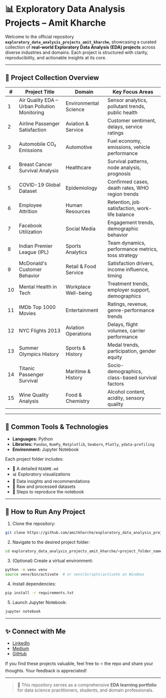 
# 📊 Exploratory Data Analysis Projects – Amit Kharche

Welcome to the official repository **`exploratory_data_analysis_projects_amit_kharche`**, showcasing a curated collection of **real-world Exploratory Data Analysis (EDA) projects** across diverse industries and domains. Each project is structured with clarity, reproducibility, and actionable insights at its core.

---

## 📁 Project Collection Overview

| # | Project Title                                      | Domain                 | Key Focus Areas                                  |
|---|----------------------------------------------------|------------------------|--------------------------------------------------|
| 1 | Air Quality EDA – Urban Pollution Monitoring       | Environmental Science  | Sensor analytics, pollutant trends, public health |
| 2 | Airline Passenger Satisfaction                     | Aviation & Service     | Customer sentiment, delays, service ratings      |
| 3 | Automobile CO₂ Emissions                           | Automotive             | Fuel economy, emissions, vehicle performance     |
| 4 | Breast Cancer Survival Analysis                    | Healthcare             | Survival patterns, node analysis, prognosis      |
| 5 | COVID-19 Global Dataset                            | Epidemiology           | Confirmed cases, death rates, WHO region trends  |
| 6 | Employee Attrition                                 | Human Resources        | Retention, job satisfaction, work-life balance   |
| 7 | Facebook Utilization                               | Social Media           | Engagement trends, demographic behavior          |
| 8 | Indian Premier League (IPL)                        | Sports Analytics       | Team dynamics, performance metrics, toss strategy|
| 9 | McDonald's Customer Behavior                       | Retail & Food Service  | Satisfaction drivers, income influence, timing   |
|10 | Mental Health in Tech                              | Workplace Well-being   | Treatment trends, employer support, demographics |
|11 | IMDb Top 1000 Movies                               | Entertainment          | Ratings, revenue, genre-performance trends       |
|12 | NYC Flights 2013                                   | Aviation Operations    | Delays, flight volumes, carrier performance      |
|13| Summer Olympics History                            | Sports & History       | Medal trends, participation, gender equity       |
|14| Titanic Passenger Survival                         | Maritime & History     | Socio-demographics, class-based survival factors |
|15| Wine Quality Analysis                              | Food & Chemistry       | Alcohol content, acidity, sensory quality        |

---

## 🧰 Common Tools & Technologies

- **Languages:** Python
- **Libraries:** `Pandas`, `NumPy`, `Matplotlib`, `Seaborn`, `Plotly`, `ydata-profiling`
- **Environment:** Jupyter Notebook

Each project folder includes:

- 📘 A detailed `README.md`
- 📊 Exploratory visualizations
- 📌 Data insights and recommendations
- 📁 Raw and processed datasets
- 🧪 Steps to reproduce the notebook

---

## 🚀 How to Run Any Project

1. Clone the repository:

```bash
git clone https://github.com/amitkharche/exploratory_data_analysis_projects_amit_kharche.git
```

2. Navigate to the desired project folder:

```bash
cd exploratory_data_analysis_projects_amit_kharche/<project_folder_name>
```

3. (Optional) Create a virtual environment:

```bash
python -m venv venv
source venv/bin/activate  # or venv\Scripts\activate on Windows
```

4. Install dependencies:

```bash
pip install -r requirements.txt
```

5. Launch Jupyter Notebook:

```bash
jupyter notebook
```

---

## ✨ Connect with Me

- [LinkedIn](https://www.linkedin.com/in/amit-kharche)
- [Medium](https://medium.com/@amitkharche14)
- [GitHub](https://github.com/amitkharche)

If you find these projects valuable, feel free to ⭐ the repo and share your thoughts. Your feedback is appreciated!

---

> 📌 This repository serves as a comprehensive **EDA learning portfolio** for data science practitioners, students, and domain professionals.
